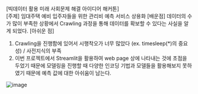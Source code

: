 [빅데이터 활용 미래 사회문제 해결 아이디어 해커톤]
<br/>
[주제] 임대주택 예비 입주자들을 위한 관리비 예측 서비스 상용화
[배운점] 데이터의 수가 많이 부족한 상황에서 Crawling 과정을 통해 데이터를 확보할 수 있다는 사실을 알게 되었다.
[아쉬운 점] 
1. Crawling을 진행함에 있어서 시행착오가 너무 많았다 (ex. timesleep(*)의 중요성) / 사전지식의 부족
2. 이번 프로젝트에서 Streamlit을 활용하여 web page 상에 나타내는 것에 초점을 두었기 때문에 모델링을 진행할 때 다양한 인코딩 기법과 모델들을 활용해보지 못하였기 때문에 예측 값에 대한 아쉬움이 남는다.

![image](https://github.com/sangwook01/Competition/assets/133327420/341fe602-f25e-4f48-9e71-3cf5913c5853)
